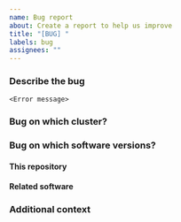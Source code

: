 ```yaml
---
name: Bug report
about: Create a report to help us improve
title: "[BUG] "
labels: bug
assignees: ""
---
```


### Describe the bug

<!-- A clear and concise description of what the bug is. If available, include
the command that was executed and the full error message inside the code block
below. -->

```
<Error message>
```

### Bug on which cluster?

<!-- cluster2/3. Currently, we do not accept bugs on your personal computer. -->

### Bug on which software versions?

#### This repository

<!-- Which commit SHA caused the bug? If you didn't install from this repo, then
include the full path of which file is causing the error.  -->

#### Related software

<!-- Which version of related software is causing the error? Please provide the
full versions of them. E.g., Python 3.8.12. Organize them in a list
if available. -->

### Additional context

<!-- Add any other context about the problem here. -->
